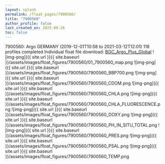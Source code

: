 ```yaml
---
layout: splash
permalink: /float_pages/7900560/
title: "7900560"
author_profile: false
last_created_on: 2025-09-26
toc: false
---
```

 
7900560: Argo GERMANY (2019-12-01T10:58 to 2021-03-12T12:01)
118 profiles completed
Individual float file download: [BGC_Argo_Plus_Global](https://ftp.soest.hawaii.edu/bgc_argo_plus/Individual_Floats/outliers_removed/7900560_Sprof_processed.nc)
![img-png]({{ site.url }}{{ site.baseurl }}/assets/images/float_figures/7900560/01_7900560_map.png
![img-png]({{ site.url }}{{ site.baseurl }}/assets/images/float_figures/7900560/7900560_BBP700.png
![img-png]({{ site.url }}{{ site.baseurl }}/assets/images/float_figures/7900560/7900560_CDOM.png
![img-png]({{ site.url }}{{ site.baseurl }}/assets/images/float_figures/7900560/7900560_CHLA.png
![img-png]({{ site.url }}{{ site.baseurl }}/assets/images/float_figures/7900560/7900560_CHLA_FLUORESCENCE.png
![img-png]({{ site.url }}{{ site.baseurl }}/assets/images/float_figures/7900560/7900560_DOXY.png
![img-png]({{ site.url }}{{ site.baseurl }}/assets/images/float_figures/7900560/7900560_PH_IN_SITU_TOTAL.png
![img-png]({{ site.url }}{{ site.baseurl }}/assets/images/float_figures/7900560/7900560_PRES.png
![img-png]({{ site.url }}{{ site.baseurl }}/assets/images/float_figures/7900560/7900560_PSAL.png
![img-png]({{ site.url }}{{ site.baseurl }}/assets/images/float_figures/7900560/7900560_TEMP.png
